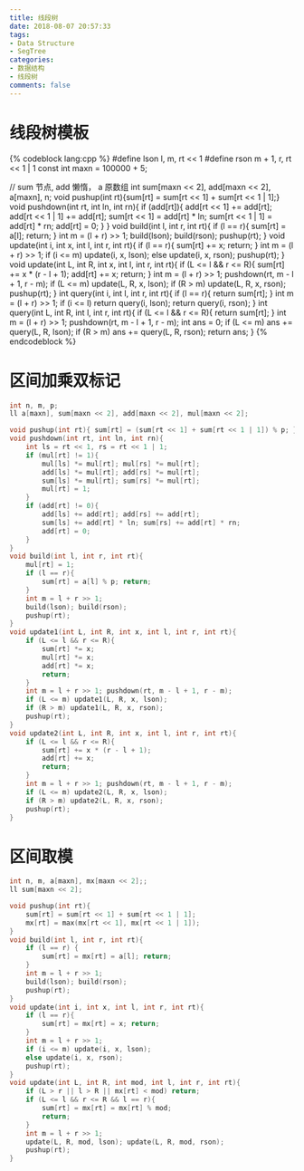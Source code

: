 ```yaml
---
title: 线段树
date: 2018-08-07 20:57:33
tags: 
- Data Structure
- SegTree
categories: 
- 数据结构 
- 线段树
comments: false
---
```


# 线段树模板

{% codeblock lang:cpp %}
#define lson l, m, rt << 1
#define rson m + 1, r, rt << 1 | 1
const int maxn = 100000 + 5;

// sum 节点, add 懒惰， a 原数组
int sum[maxn << 2], add[maxn << 2], a[maxn], n;
void pushup(int rt){sum[rt] = sum[rt << 1] + sum[rt << 1 | 1];}
void pushdown(int rt, int ln, int rn){
    if (add[rt]){
        add[rt << 1] += add[rt]; add[rt << 1 | 1] += add[rt];
        sum[rt << 1] = add[rt] * ln; sum[rt << 1 | 1] = add[rt] * rn;
        add[rt] = 0;
    }
}
void build(int l, int r, int rt){
    if (l == r){
        sum[rt] = a[l];
        return;
    }
    int m = (l + r) >> 1;
    build(lson); build(rson);
    pushup(rt);
}
void update(int i, int x, int l, int r, int rt){
    if (l == r){
        sum[rt] += x;
        return;
    }
    int m = (l + r) >> 1;
    if (i <= m) update(i, x, lson);
    else update(i, x, rson);
    pushup(rt);
}
void update(int L, int R, int x, int l, int r, int rt){
    if (L <= l && r <= R){
        sum[rt] += x * (r - l + 1);
        add[rt] += x;
        return;
    }
    int m = (l + r) >> 1;
    pushdown(rt, m - l + 1, r - m);
    if (L <= m) update(L, R, x, lson);
    if (R > m) update(L, R, x, rson);
    pushup(rt);
}
int query(int i, int l, int r, int rt){
    if (l == r){
        return sum[rt];
    }
    int m = (l + r) >> 1;
    if (i <= l) return query(i, lson);
    return query(i, rson);
}
int query(int L, int R, int l, int r, int rt){
    if (L <= l && r <= R){
        return sum[rt];
    }
    int m = (l + r) >> 1;
    pushdown(rt, m - l + 1, r - m);
    int ans = 0;
    if (L <= m) ans += query(L, R, lson);
    if (R > m) ans += query(L, R, rson);
    return ans;
}
{% endcodeblock %}

# 区间加乘双标记

```c++
int n, m, p;
ll a[maxn], sum[maxn << 2], add[maxn << 2], mul[maxn << 2];

void pushup(int rt){ sum[rt] = (sum[rt << 1] + sum[rt << 1 | 1]) % p; }
void pushdown(int rt, int ln, int rn){
    int ls = rt << 1, rs = rt << 1 | 1;
    if (mul[rt] != 1){
        mul[ls] *= mul[rt]; mul[rs] *= mul[rt];
        add[ls] *= mul[rt]; add[rs] *= mul[rt];
        sum[ls] *= mul[rt]; sum[rs] *= mul[rt];
        mul[rt] = 1;
    }
    if (add[rt] != 0){
        add[ls] += add[rt]; add[rs] += add[rt];
        sum[ls] += add[rt] * ln; sum[rs] += add[rt] * rn;
        add[rt] = 0;
    }
}
void build(int l, int r, int rt){
    mul[rt] = 1;
    if (l == r){
        sum[rt] = a[l] % p; return;
    }
    int m = l + r >> 1;
    build(lson); build(rson);
    pushup(rt);
}
void update1(int L, int R, int x, int l, int r, int rt){
    if (L <= l && r <= R){
        sum[rt] *= x;
        mul[rt] *= x;
        add[rt] *= x;
        return;
    }
    int m = l + r >> 1; pushdown(rt, m - l + 1, r - m);
    if (L <= m) update1(L, R, x, lson);
    if (R > m) update1(L, R, x, rson);
    pushup(rt);
}
void update2(int L, int R, int x, int l, int r, int rt){
    if (L <= l && r <= R){
        sum[rt] += x * (r - l + 1);
        add[rt] += x;
        return;
    }
    int m = l + r >> 1; pushdown(rt, m - l + 1, r - m);
    if (L <= m) update2(L, R, x, lson);
    if (R > m) update2(L, R, x, rson);
    pushup(rt);
}
```

# 区间取模

```c++
int n, m, a[maxn], mx[maxn << 2];;
ll sum[maxn << 2];

void pushup(int rt){
    sum[rt] = sum[rt << 1] + sum[rt << 1 | 1];
    mx[rt] = max(mx[rt << 1], mx[rt << 1 | 1]);
}
void build(int l, int r, int rt){
    if (l == r) {
        sum[rt] = mx[rt] = a[l]; return;
    }
    int m = l + r >> 1;
    build(lson); build(rson);
    pushup(rt);
}
void update(int i, int x, int l, int r, int rt){
    if (l == r){
        sum[rt] = mx[rt] = x; return;
    }
    int m = l + r >> 1;
    if (i <= m) update(i, x, lson);
    else update(i, x, rson);
    pushup(rt);
}
void update(int L, int R, int mod, int l, int r, int rt){
    if (L > r || l > R || mx[rt] < mod) return;
    if (L <= l && r <= R && l == r){
        sum[rt] = mx[rt] = mx[rt] % mod;
        return;
    }
    int m = l + r >> 1;
    update(L, R, mod, lson); update(L, R, mod, rson);
    pushup(rt);
}
```